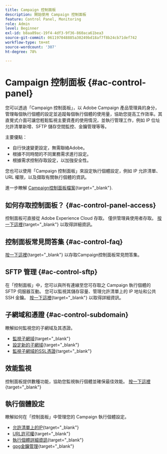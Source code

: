 ```yaml
---
title: Campaign 控制面板
description: 開始使用 Campaign 控制面板
feature: Control Panel, Monitoring
role: Admin
level: Beginner
exl-id: b8aa89ac-19f4-4df3-9f36-860aca61bea3
source-git-commit: 061197048885a30249bd18af7f8b24cb71def742
workflow-type: tm+mt
source-wordcount: '307'
ht-degree: 78%

---
```


# Campaign 控制面板 {#ac-control-panel}

您可以透過「Campaign 控制面板」，以 Adobe Campaign 產品管理員的身分，管理每個執行個體的設定並追蹤每個執行個體的使用量，協助您提高工作效率。其直覺式介面可讓您輕鬆監視主要資產的使用情況，並執行管理工作，例如 IP 位址允許清單新增、SFTP 儲存空間監控、金鑰管理等等。

主要優點：

* 自行快速變更設定，無需聯絡Adobe。
* 根據不同時間的不同業務需求進行設定。
* 根據需求控制存取設定，以加強安全性。

您也可以使用「Campaign 控制面板」來設定執行個體設定，例如 IP 允許清單、URL 權限，以及擷取有關執行個體的資訊。

進一步瞭解 [Campaign控制面板檔案](https://experienceleague.adobe.com/docs/control-panel/using/control-panel-home.html?lang=zh-Hant){target="_blank"}.

## 如何存取控制面板？ {#ac-control-panel-access}

控制面板可直接從 Adobe Experience Cloud 存取。 僅供管理員使用者存取。 [按一下這裡](https://experienceleague.adobe.com/docs/control-panel/using/discover-control-panel/accessing-control-panel.html?lang=zh-Hant){target="_blank"} 以取得詳細資訊。

## 控制面板常見問答集 {#ac-control-faq}

[按一下這裡](https://experienceleague.adobe.com/docs/control-panel/using/faq.html#control-panel){target="_blank"} 以存取Campaign控制面板常見問答集。

## SFTP 管理 {#ac-control-sftp}

在「控制面板」中，您可以與所有連線至您可存取之 Campaign 執行個體的 SFTP 伺服器互動。 您可以監視其儲存容量、管理允許清單上的 IP 地址和公共 SSH 金鑰。 [按一下這裡](https://experienceleague.adobe.com/docs/control-panel/using/sftp-management/about-sftp-management.html?lang=zh-Hant#sftp-management){target="_blank"} 以取得詳細資訊。

## 子網域和憑證 {#ac-control-subdomain}

瞭解如何監視您的子網域及其憑證。

* [監視子網域](https://experienceleague.adobe.com/docs/control-panel/using/subdomains-and-certificates/monitoring-subdomains.html?lang=zh-Hant){target="_blank"}
* [設定新的子網域](https://experienceleague.adobe.com/docs/control-panel/using/subdomains-and-certificates/setting-up-new-subdomain.html?lang=zh-Hant){target="_blank"}
* [監視子網域的SSL憑證](https://experienceleague.adobe.com/docs/control-panel/using/subdomains-and-certificates/monitoring-ssl-certificates.html?lang=zh-Hant){target="_blank"}

## 效能監視

控制面板提供數種功能，協助您監視執行個體並確保最佳效能。 [按一下這裡](https://experienceleague.adobe.com/docs/control-panel/using/performance-monitoring/about-performance-monitoring.html?lang=zh-Hant){target="_blank"}


## 執行個體設定

瞭解如何在「控制面板」中管理您的 Campaign 執行個體設定。
* [允許清單上的IP](https://experienceleague.adobe.com/docs/control-panel/using/instances-settings/ip-allow-listing-instance-access.html?lang=zh-Hant){target="_blank"}
* [URL許可權](https://experienceleague.adobe.com/docs/control-panel/using/instances-settings/url-permissions.html?lang=zh-Hant){target="_blank"}
* [執行個體詳細資訊](https://experienceleague.adobe.com/docs/control-panel/using/instances-settings/instance-details.html?lang=zh-Hant){target="_blank"}
* [gpg金鑰管理](https://experienceleague.adobe.com/docs/control-panel/using/instances-settings/gpg-keys-management.html?lang=zh-Hant){target="_blank"}
